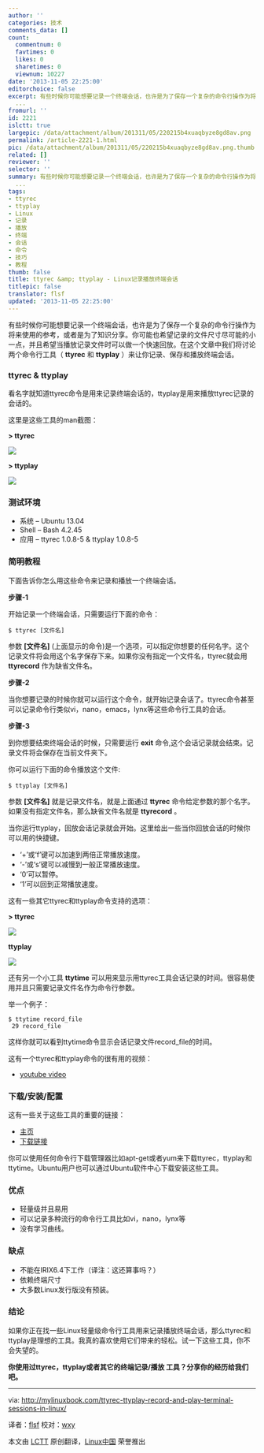 ```yaml
---
author: ''
categories: 技术
comments_data: []
count:
  commentnum: 0
  favtimes: 0
  likes: 0
  sharetimes: 0
  viewnum: 10227
date: '2013-11-05 22:25:00'
editorchoice: false
excerpt: 有些时候你可能想要记录一个终端会话，也许是为了保存一个复杂的命令行操作为将来使用的参考，或者是为了知识分享。你可能也希望记录的文件尺寸尽可能的小一点，并且希望当播放记录文件时可以做一个快速回放。在这个
  ...
fromurl: ''
id: 2221
islctt: true
largepic: /data/attachment/album/201311/05/220215b4xuaqbyze8gd8av.png
permalink: /article-2221-1.html
pic: /data/attachment/album/201311/05/220215b4xuaqbyze8gd8av.png.thumb.jpg
related: []
reviewer: ''
selector: ''
summary: 有些时候你可能想要记录一个终端会话，也许是为了保存一个复杂的命令行操作为将来使用的参考，或者是为了知识分享。你可能也希望记录的文件尺寸尽可能的小一点，并且希望当播放记录文件时可以做一个快速回放。在这个
  ...
tags:
- ttyrec
- ttyplay
- Linux
- 记录
- 播放
- 终端
- 会话
- 命令
- 技巧
- 教程
thumb: false
title: ttyrec &amp; ttyplay - Linux记录播放终端会话
titlepic: false
translator: flsf
updated: '2013-11-05 22:25:00'
---
```


有些时候你可能想要记录一个终端会话，也许是为了保存一个复杂的命令行操作为将来使用的参考，或者是为了知识分享。你可能也希望记录的文件尺寸尽可能的小一点，并且希望当播放记录文件时可以做一个快速回放。在这个文章中我们将讨论两个命令行工具（ **ttyrec** 和 **ttyplay** ）来让你记录、保存和播放终端会话。


### ttyrec & ttyplay


看名字就知道ttyrec命令是用来记录终端会话的，ttyplay是用来播放ttyrec记录的会话的。


这里是这些工具的man截图：


**> ttyrec**


![](/data/attachment/album/201311/05/220215b4xuaqbyze8gd8av.png)


**> ttyplay**


![](/data/attachment/album/201311/05/2202175v11evss14d49jpq.png)


### 测试环境


* 系统 – Ubuntu 13.04
* Shell – Bash 4.2.45
* 应用 – ttyrec 1.0.8-5 & ttyplay 1.0.8-5


### 简明教程


下面告诉你怎么用这些命令来记录和播放一个终端会话。


**步骤-1**


开始记录一个终端会话，只需要运行下面的命令：



```
$ ttyrec [文件名] 
```

参数 **[文件名]** (上面显示的命令)是一个选项，可以指定你想要的任何名字。这个记录文件将会用这个名字保存下来。如果你没有指定一个文件名，ttyrec就会用 **ttyrecord** 作为缺省文件名。


**步骤-2**


当你想要记录的时候你就可以运行这个命令，就开始记录会话了。ttyrec命令甚至可以记录命令行类似vi，nano，emacs，lynx等这些命令行工具的会话。


**步骤-3**


到你想要结束终端会话的时候，只需要运行 **exit** 命令,这个会话记录就会结束。记录文件将会保存在当前文件夹下。


你可以运行下面的命令播放这个文件:



```
$ ttyplay [文件名] 
```

参数 **[文件名]** 就是记录文件名，就是上面通过 **ttyrec** 命令给定参数的那个名字。如果没有指定文件名，那么缺省文件名就是 **ttyrecord** 。


当你运行ttyplay，回放会话记录就会开始。这里给出一些当你回放会话的时候你可以用的快捷键。


* ‘+’或‘f’键可以加速到两倍正常播放速度。
* ‘-’或‘s’键可以减慢到一般正常播放速度。
* ‘0’可以暂停。
* ‘1’可以回到正常播放速度。


这有一些其它ttyrec和ttyplay命令支持的选项：


**> ttyrec**


![](/data/attachment/album/201311/05/220219d18o8xhd8ciihvxh.png)


**ttyplay**


![](/data/attachment/album/201311/05/220220dnclmjvsxcddflud.png)


还有另一个小工具 **ttytime** 可以用来显示用ttyrec工具会话记录的时间。很容易使用并且只需要记录文件名作为命令行参数。


举一个例子：



```
$ ttytime record_file
 29 record_file 
```

这样你就可以看到ttytime命令显示会话记录文件record\_file的时间。


这有一个ttyrec和ttyplay命令的很有用的视频：


* [youtube video](http://www.youtube.com/embed/7znzFsc0P8M?version=3&rel=1&fs=1&showsearch=0&showinfo=1&iv_load_policy=1&wmode=transparent)


### 下载/安装/配置


这有一些关于这些工具的重要的链接：


* [主页](http://0xcc.net/ttyrec/)
* [下载链接](http://0xcc.net/ttyrec/)


你可以使用任何命令行下载管理器比如apt-get或者yum来下载ttyrec，ttyplay和ttytime。Ubuntu用户也可以通过Ubuntu软件中心下载安装这些工具。


### 优点


* 轻量级并且易用
* 可以记录多种流行的命令行工具比如vi，nano，lynx等
* 没有学习曲线。


### 缺点


* 不能在IRIX6.4下工作（译注：这还算事吗？）
* 依赖终端尺寸
* 大多数Linux发行版没有预装。


### 结论


如果你正在找一些Linux轻量级命令行工具用来记录播放终端会话，那么ttyrec和ttyplay是理想的工具。我真的喜欢使用它们带来的轻松。试一下这些工具，你不会失望的。


**你使用过ttyrec，ttyplay或者其它的终端记录/播放 工具？分享你的经历给我们吧。**




---


via: <http://mylinuxbook.com/ttyrec-ttyplay-record-and-play-terminal-sessions-in-linux/>


译者：[flsf](https://github.com/flsf) 校对：[wxy](https://github.com/wxy)


本文由 [LCTT](https://github.com/LCTT/TranslateProject) 原创翻译，[Linux中国](http://linux.cn/) 荣誉推出
